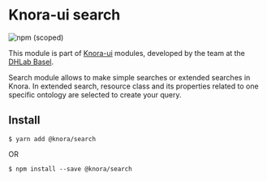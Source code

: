 # Knora-ui search
![npm (scoped)](https://img.shields.io/npm/v/@knora/search.svg)

This module is part of [Knora-ui](https://github.com/dhlab-basel/Knora-ui) modules, developed by the team at the [DHLab Basel](http://dhlab.unibas.ch).

Search module allows to make simple searches or extended searches in Knora. In extended search, resource class and its properties related to one specific ontology are selected to create your query.


## Install
`$ yarn add @knora/search`

OR

`$ npm install --save @knora/search`



<!--
It has the following structure:

- search

## extended-search
    - extended-search
    - select-ontology
    - select-property
        - specify-property-value
    - select-resource-class

## assets
    - style
    - image
-->
